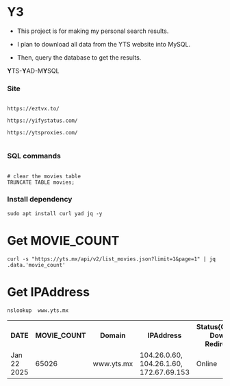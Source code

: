 # Y3



 - This project is for making my personal search results.

 - I plan to download all data from the YTS website into MySQL.

 - Then, query the database to get the results.

**Y**TS-**Y**AD-M**Y**SQL




### Site


```

https://eztvx.to/

https://yifystatus.com/

https://ytsproxies.com/


```



### SQL commands

```

# clear the movies table
TRUNCATE TABLE movies;

```




### Install dependency

```
sudo apt install curl yad jq -y

```



# Get MOVIE_COUNT

```
curl -s "https://yts.mx/api/v2/list_movies.json?limit=1&page=1" | jq .data.'movie_count'
```
 

# Get IPAddress

```
nslookup  www.yts.mx
```

<table>
  <tr>
    <th>DATE</th>
    <th>MOVIE_COUNT</th>
    <th>Domain</th>
    <th>IPAddress</th>
    <th>Status{Online, Down, Redirect}</th>
    <th>Sync{successfully, notyet}</th>
    <th>Summery</th>
  </tr>
<tr>
  <td style="width: 50px; word-wrap: break-word;">Jan 22 2025</td>
  <td style="width: 150px; word-wrap: break-word;">65026</td>
  <td style="width: 150px; word-wrap: break-word;">www.yts.mx</td>
  <td style="width: 150px; word-wrap: break-word;">104.26.0.60, 104.26.1.60, 172.67.69.153</td>
  <td style="width: 200px; word-wrap: break-word;">Online</td>
  <td style="width: 200px; word-wrap: break-word;">notyet</td>
  <td style="width: 200px; word-wrap: break-word;"></td>
</tr>
</table>


